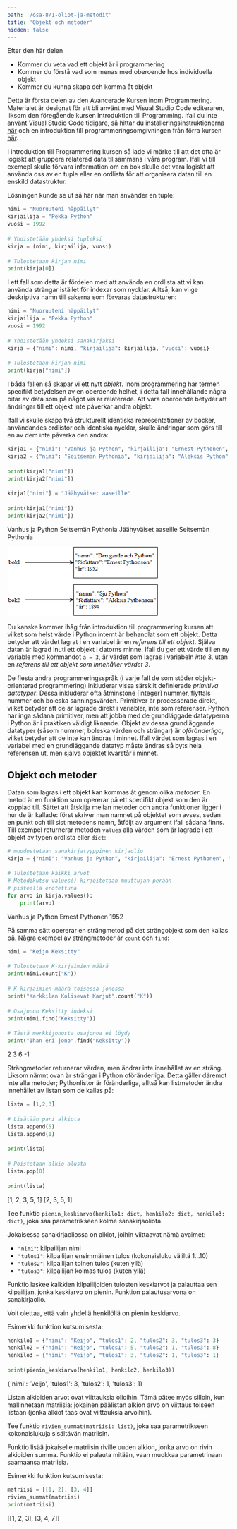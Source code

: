 ```yaml
---
path: '/osa-8/1-oliot-ja-metodit'
title: 'Objekt och metoder'
hidden: false
---
```


<text-box variant='learningObjectives' name='Oppimistavoitteet'>

Efter den här delen

- Kommer du veta vad ett objekt är i programmering
- Kommer du förstå vad som menas med oberoende hos individuella objekt
- Kommer du kunna skapa och komma åt objekt

</text-box>

Detta är första delen av den Avancerade Kursen inom Programmering. Materialet är designat för att bli använt med Visual Studio Code editeraren, liksom den föregående kursen Introduktion till Programming. Ifall du inte använt Visual Studio Code tidigare, så hittar du installeringsinstruktionerna [här](https://www.mooc.fi/fi/installation/vscode) och en introduktion till programmeringsomgivningen från förra kursen [här](https://programming-24.mooc.fi/part-4/1-vscode).

I introduktion till Programmering kursen så lade vi märke till att det ofta är logiskt att gruppera relaterad data tillsammans i våra program. Ifall vi till exemepl skulle förvara information om en bok skulle det vara logiskt att använda oss av en tuple eller en ordlista för att organisera datan till en enskild datastruktur.

Lösningen kunde se ut så här när man använder en tuple:

```python
nimi = "Nuoruuteni näppäilyt"
kirjailija = "Pekka Python"
vuosi = 1992

# Yhdistetään yhdeksi tupleksi
kirja = (nimi, kirjailija, vuosi)

# Tulostetaan kirjan nimi
print(kirja[0])
```

I ett fall som detta är fördelen med att använda en ordlista att vi kan använda strängar istället för indexar som nycklar. Alltså, kan vi ge deskriptiva namn till sakerna som förvaras datastrukturen:

```python
nimi = "Nuoruuteni näppäilyt"
kirjailija = "Pekka Python"
vuosi = 1992

# Yhdistetään yhdeksi sanakirjaksi
kirja = {"nimi": nimi, "kirjailija": kirjailija, "vuosi": vuosi}

# Tulostetaan kirjan nimi
print(kirja["nimi"])
```

I båda fallen så skapar vi ett nytt _objekt_. Inom programmering har termen specifikt betydelsen av en oberoende helhet, i detta fall innehållande några bitar av data som på något vis är relaterade. Att vara oberoende betyder att ändringar till ett objekt inte påverkar andra objekt.

Ifall vi skulle skapa två strukturellt identiska representationer av böcker, användandes ordlistor och identiska nycklar, skulle ändringar som görs till en av dem inte påverka den andra:

```python
kirja1 = {"nimi": "Vanhus ja Python", "kirjailija": "Ernest Pythonen", "vuosi": 1952}
kirja2 = {"nimi": "Seitsemän Pythonia", "kirjailija": "Aleksis Python", "vuosi": 1894}

print(kirja1["nimi"])
print(kirja2["nimi"])

kirja1["nimi"] = "Jäähyväiset aaseille"

print(kirja1["nimi"])
print(kirja2["nimi"])
```

<sample-output>

Vanhus ja Python
Seitsemän Pythonia
Jäähyväiset aaseille
Seitsemän Pythonia

</sample-output>

<img src="8_1_1.png">

<text-box variant="info" name="Python objekt">


Du kanske kommer ihåg från introduktion till programmering kursen att vilket som helst värde i Python internt är behandlat som ett objekt. Detta betyder att värdet lagrat i en variabel är en _referens till ett objekt_. Själva datan är lagrad inuti ett objekt i datorns minne. Ifall du ger ett värde till en ny variable med kommandot `a = 3`, är värdet som lagras i variabeln _inte_ 3, utan en _referens till ett objekt som innehåller värdet 3_.

De flesta andra programmeringsspråk (i varje fall de som stöder objekt-orienterad programmering) inkluderar vissa särskilt definierade _primitiva datatyper_. Dessa inkluderar ofta åtminstone [integer] nummer, flyttals nummer och boleska sanningsvärden. Primitiver är processerade direkt, vilket betyder att de är lagrade direkt i variabler, inte som referenser. Python har inga sådana primitiver, men att jobba med de grundläggade datatyperna i Python är i praktiken väldigt liknande. Objekt av dessa grundläggande datatyper (såsom nummer, boleska värden och strängar) är _oföränderliga_, vilket betyder att de inte kan ändras i minnet. Ifall värdet som lagras i en variabel med en grundläggande datatyp måste ändras så byts hela referensen ut, men själva objektet kvarstår i minnet.


</text-box>

## Objekt och metoder

Datan som lagras i ett objekt kan kommas åt genom olika _metoder_. En metod är en funktion som opererar på ett specifikt objekt som den är kopplad till. Sättet att åtskilja mellan metoder och andra funktioner ligger i hur de är kallade: först skriver man namnet på objektet som avses, sedan en punkt och till sist metodens namn, åtföljt av argument ifall sådana finns. Till exempel returnerar metoden `values` alla värden som är lagrade i ett objekt av typen ordlista eller `dict`:

```python
# muodostetaan sanakirjatyyppinen kirjaolio
kirja = {"nimi": "Vanhus ja Python", "kirjailija": "Ernest Pythonen", "vuosi": 1952}

# Tulostetaan kaikki arvot
# Metodikutsu values() kirjoitetaan muuttujan perään
# pisteellä erotettuna
for arvo in kirja.values():
    print(arvo)
```

<sample-output>

Vanhus ja Python
Ernest Pythonen
1952

</sample-output>

På samma sätt opererar en strängmetod på det strängobjekt som den kallas på. Några exempel av strängmetoder är `count` och `find`:

```python
nimi = "Keijo Keksitty"

# Tulostetaan K-kirjaimien määrä
print(nimi.count("K"))

# K-kirjaimien määrä toisessa jonossa
print("Karkkilan Kolisevat Karjut".count("K"))

# Osajonon Keksitty indeksi
print(nimi.find("Keksitty"))

# Tästä merkkijonosta osajonoa ei löydy
print("Ihan eri jono".find("Keksitty"))
```

<sample-output>

2
3
6
-1

</sample-output>

Strängmetoder returnerar värden, men ändrar inte innehållet av en sträng. Liksom nämnt ovan är strängar i Python oföränderliga. Detta gäller däremot inte alla metoder; Pythonlistor är föränderliga, alltså kan listmetoder ändra innehållet av listan som de kallas på: 

```python
lista = [1,2,3]

# Lisätään pari alkiota
lista.append(5)
lista.append(1)

print(lista)

# Poistetaan alkio alusta
lista.pop(0)

print(lista)
```

<sample-output>

[1, 2, 3, 5, 1]
[2, 3, 5, 1]

</sample-output>

<programming-exercise name='Pienin keskiarvo' tmcname='osa08-01_pienin_keskiarvo'>

Tee funktio `pienin_keskiarvo(henkilo1: dict, henkilo2: dict, henkilo3: dict)`, joka saa parametrikseen kolme sanakirjaoliota.

Jokaisessa sanakirjaoliossa on alkiot, joihin viittaavat nämä avaimet:

* `"nimi"`: kilpailijan nimi
* `"tulos1"`: kilpailijan ensimmäinen tulos (kokonaisluku väliltä 1...10)
* `"tulos2"`: kilpailijan toinen tulos (kuten yllä)
* `"tulos3"`: kilpailijan kolmas tulos (kuten yllä)

Funktio laskee kaikkien kilpailijoiden tulosten keskiarvot ja palauttaa sen kilpailijan, jonka keskiarvo on pienin. Funktion palautusarvona on sanakirjaolio.

Voit olettaa, että vain yhdellä henkilöllä on pienin keskiarvo.

Esimerkki funktion kutsumisesta:

```python
henkilo1 = {"nimi": "Keijo", "tulos1": 2, "tulos2": 3, "tulos3": 3}
henkilo2 = {"nimi": "Reijo", "tulos1": 5, "tulos2": 1, "tulos3": 8}
henkilo3 = {"nimi": "Veijo", "tulos1": 3, "tulos2": 1, "tulos3": 1}

print(pienin_keskiarvo(henkilo1, henkilo2, henkilo3))
```

<sample-output>

{'nimi': 'Veijo', 'tulos1': 3, 'tulos2': 1, 'tulos3': 1}

</sample-output>

</programming-exercise>

<programming-exercise name='Rivien summat' tmcname='osa08-02_rivien_summmat '>

Listan alkioiden arvot ovat viittauksia olioihin. Tämä pätee myös silloin, kun mallinnetaan matriisia: jokainen päälistan alkion arvo on viittaus toiseen listaan (jonka alkiot taas ovat viittauksia arvoihin).

Tee funktio `rivien_summat(matriisi: list)`, joka saa parametrikseen kokonaislukuja sisältävän matriisin.

Funktio lisää jokaiselle matriisin riville uuden alkion, jonka arvo on rivin alkioiden summa. Funktio ei palauta mitään, vaan muokkaa parametrinaan saamaansa matriisia.

Esimerkki funktion kutsumisesta:

```python
matriisi = [[1, 2], [3, 4]]
rivien_summat(matriisi)
print(matriisi)
```

<sample-output>

[[1, 2, 3], [3, 4, 7]]

</sample-output>

</programming-exercise>
